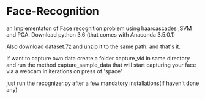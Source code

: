 # Face-Recognition
an Implementaton of Face recognition problem using haarcascades ,SVM and PCA.
Download python 3.6 (that comes with Anaconda 3.5.0.1)

Also download dataset.7z and unzip it to the same path.
and that's it.

If want to capture own data create a folder capture_vid in same directory and run the method capture_sample_data
that will start capturing your face via a webcam in iterations on press of 'space'

just run the recognizer.py after a few mandatory installations(if haven't done any)


